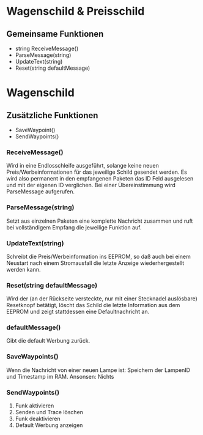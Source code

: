# Wagenschild & Preisschild #
## Gemeinsame Funktionen ##
  * string ReceiveMessage()
  * ParseMessage(string)
  * UpdateText(string)
  * Reset(string defaultMessage)

# Wagenschild #
## Zusätzliche Funktionen ##
  * SaveWaypoint()
  * SendWaypoints()



### ReceiveMessage() ###
Wird in eine Endlosschleife ausgeführt, solange keine neuen Preis/Werbeinformationen für das jeweilige Schild gesendet werden. Es wird also permanent in den empfangenen Paketen das ID Feld ausgelesen und mit der eigenen ID verglichen. Bei einer Übereinstimmung wird ParseMessage aufgerufen.

### ParseMessage(string) ###
Setzt aus einzelnen Paketen eine komplette Nachricht zusammen und ruft bei vollständigem Empfang die jeweilige Funktion auf.

### UpdateText(string) ###
Schreibt die Preis/Werbeinformation ins EEPROM, so daß auch bei einem Neustart nach einem Stromausfall die letzte Anzeige wiederhergestellt werden kann.

### Reset(string defaultMessage) ###
Wird der (an der Rückseite versteckte, nur mit einer Stecknadel auslösbare) Resetknopf betätigt, löscht das Schild die letzte Information aus dem EEPROM und zeigt stattdessen eine Defaultnachricht an.

### defaultMessage() ###
Gibt die default Werbung zurück.

### SaveWaypoints() ###
Wenn die Nachricht von einer neuen Lampe ist: Speichern der LampenID und Timestamp im RAM.
Ansonsen: Nichts

### SendWaypoints() ###
  1. Funk aktivieren
  1. Senden und Trace löschen
  1. Funk deaktivieren
  1. Default Werbung anzeigen